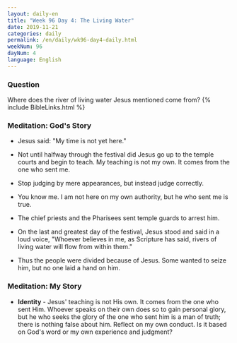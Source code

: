 ```yaml
---
layout: daily-en
title: "Week 96 Day 4: The Living Water"
date: 2019-11-21 
categories: daily
permalink: /en/daily/wk96-day4-daily.html
weekNum: 96
dayNum: 4
language: English
---
```


### Question     
Where does the river of living water Jesus mentioned come from?
{% include BibleLinks.html %} 

### Meditation: God's Story   
+ Jesus said: "My time is not yet here." 

+ Not until halfway through the festival did Jesus go up to the temple courts and begin to teach. My teaching is not my own. It comes from the one who sent me. 

+ Stop judging by mere appearances, but instead judge correctly. 

+ You know me. I am not here on my own authority, but he who sent me is true. 

+ The chief priests and the Pharisees sent temple guards to arrest him. 

+ On the last and greatest day of the festival, Jesus stood and said in a loud voice, "Whoever believes in me, as Scripture has said, rivers of living water will flow from within them." 

+ Thus the people were divided because of Jesus. Some wanted to seize him, but no one laid a hand on him. 

### Meditation: My Story   
+ **Identity** - Jesus' teaching is not His own. It comes from the one who sent Him. Whoever speaks on their own does so to gain personal glory, but he who seeks the glory of the one who sent him is a man of truth; there is nothing false about him. Reflect on my own conduct. Is it based on God's word or my own experience and judgment? 
